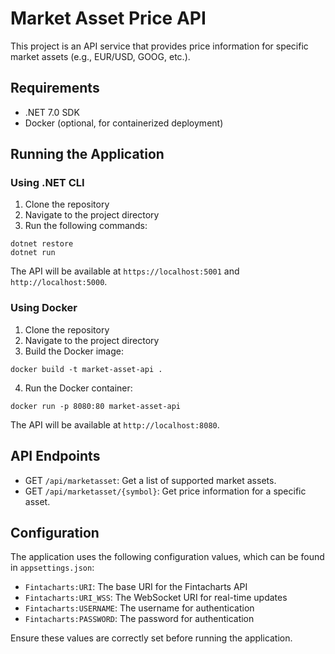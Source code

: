 # Market Asset Price API

This project is an API service that provides price information for specific market assets (e.g., EUR/USD, GOOG, etc.).

## Requirements

- .NET 7.0 SDK
- Docker (optional, for containerized deployment)

## Running the Application

### Using .NET CLI

1. Clone the repository
2. Navigate to the project directory
3. Run the following commands:

```
dotnet restore
dotnet run
```

The API will be available at `https://localhost:5001` and `http://localhost:5000`.

### Using Docker

1. Clone the repository
2. Navigate to the project directory
3. Build the Docker image:

```
docker build -t market-asset-api .
```

4. Run the Docker container:

```
docker run -p 8080:80 market-asset-api
```

The API will be available at `http://localhost:8080`.

## API Endpoints

- GET `/api/marketasset`: Get a list of supported market assets.
- GET `/api/marketasset/{symbol}`: Get price information for a specific asset.

## Configuration

The application uses the following configuration values, which can be found in `appsettings.json`:

- `Fintacharts:URI`: The base URI for the Fintacharts API
- `Fintacharts:URI_WSS`: The WebSocket URI for real-time updates
- `Fintacharts:USERNAME`: The username for authentication
- `Fintacharts:PASSWORD`: The password for authentication

Ensure these values are correctly set before running the application.
